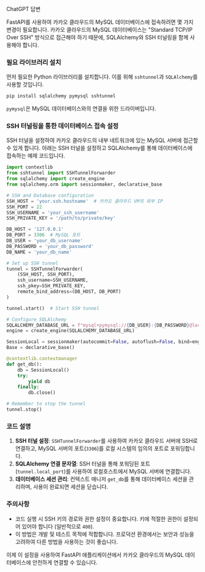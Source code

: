 ChatGPT 답변



FastAPI를 사용하여 카카오 클라우드의 MySQL 데이터베이스에 접속하려면 몇 가지 변경이 필요합니다. 카카오 클라우드의 MySQL 데이터베이스는 "Standard TCP/IP Over SSH" 방식으로 접근해야 하기 때문에, SQLAlchemy와 SSH 터널링을 함께 사용해야 합니다.

### 필요 라이브러리 설치
먼저 필요한 Python 라이브러리를 설치합니다. 이를 위해 `sshtunnel`과 `SQLAlchemy`를 사용할 것입니다.

```bash
pip install sqlalchemy pymysql sshtunnel
```

`pymysql`은 MySQL 데이터베이스와의 연결을 위한 드라이버입니다.

### SSH 터널링을 통한 데이터베이스 접속 설정
SSH 터널을 설정하여 카카오 클라우드의 내부 네트워크에 있는 MySQL 서버에 접근할 수 있게 합니다. 아래는 SSH 터널을 설정하고 SQLAlchemy를 통해 데이터베이스에 접속하는 예제 코드입니다.

```python
import contextlib
from sshtunnel import SSHTunnelForwarder
from sqlalchemy import create_engine
from sqlalchemy.orm import sessionmaker, declarative_base

# SSH and Database configuration
SSH_HOST = 'your.ssh.hostname'  # 카카오 클라우드 VM의 외부 IP
SSH_PORT = 22
SSH_USERNAME = 'your_ssh_username'
SSH_PRIVATE_KEY = '/path/to/private/key'

DB_HOST = '127.0.0.1'
DB_PORT = 3306  # MySQL 포트
DB_USER = 'your_db_username'
DB_PASSWORD = 'your_db_password'
DB_NAME = 'your_db_name'

# Set up SSH tunnel
tunnel = SSHTunnelForwarder(
    (SSH_HOST, SSH_PORT),
    ssh_username=SSH_USERNAME,
    ssh_pkey=SSH_PRIVATE_KEY,
    remote_bind_address=(DB_HOST, DB_PORT)
)

tunnel.start()  # Start SSH tunnel

# Configure SQLAlchemy
SQLALCHEMY_DATABASE_URL = f"mysql+pymysql://{DB_USER}:{DB_PASSWORD}@localhost:{tunnel.local_port}/{DB_NAME}"
engine = create_engine(SQLALCHEMY_DATABASE_URL)

SessionLocal = sessionmaker(autocommit=False, autoflush=False, bind=engine)
Base = declarative_base()

@contextlib.contextmanager
def get_db():
    db = SessionLocal()
    try:
        yield db
    finally:
        db.close()

# Remember to stop the tunnel
tunnel.stop()
```

### 코드 설명
1. **SSH 터널 설정**: `SSHTunnelForwarder`를 사용하여 카카오 클라우드 서버에 SSH로 연결하고, MySQL 서버의 포트(`3306`)를 로컬 시스템의 임의의 포트로 포워딩합니다.
2. **SQLAlchemy 연결 문자열**: SSH 터널을 통해 포워딩된 포트(`tunnel.local_port`)를 사용하여 로컬호스트에서 MySQL 서버에 연결합니다.
3. **데이터베이스 세션 관리**: 컨텍스트 매니저 `get_db`를 통해 데이터베이스 세션을 관리하며, 사용이 완료되면 세션을 닫습니다.

### 주의사항
- 코드 실행 시 SSH 키의 경로와 권한 설정이 중요합니다. 키에 적절한 권한이 설정되어 있어야 합니다 (일반적으로 `400`).
- 이 방법은 개발 및 테스트 목적에 적합합니다. 프로덕션 환경에서는 보안과 성능을 고려하여 다른 방법을 사용하는 것이 좋습니다.

이제 이 설정을 사용하여 FastAPI 애플리케이션에서 카카오 클라우드의 MySQL 데이터베이스에 안전하게 연결할 수 있습니다.